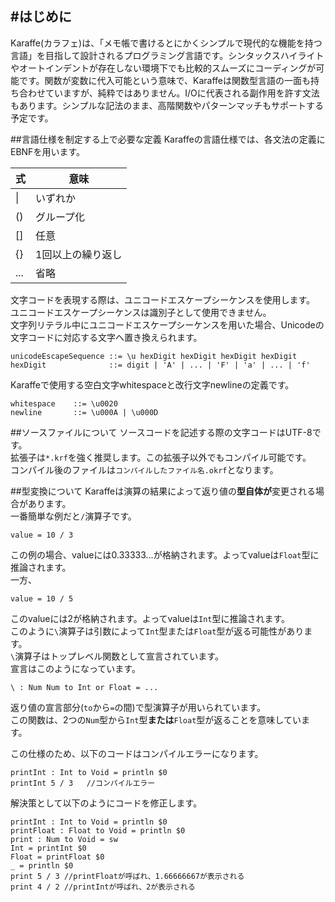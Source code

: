 #はじめに
---
Karaffe(カラフェ)は、「メモ帳で書けるとにかくシンプルで現代的な機能を持つ言語」を目指して設計されるプログラミング言語です。シンタックスハイライトやオートインデントが存在しない環境下でも比較的スムーズにコーディングが可能です。関数が変数に代入可能という意味で、Karaffeは関数型言語の一面も持ち合わせていますが、純粋ではありません。I/Oに代表される副作用を許す文法もあります。シンプルな記法のまま、高階関数やパターンマッチもサポートする予定です。   

##言語仕様を制定する上で必要な定義
Karaffeの言語仕様では、各文法の定義にEBNFを用います。  

| 式 | 意味 |
|---|---|
| &#124; | いずれか|
| () | グループ化
| [] | 任意
| {} | 1回以上の繰り返し
|... | 省略

文字コードを表現する際は、ユニコードエスケープシーケンスを使用します。  
ユニコードエスケープシーケンスは識別子として使用できません。  
文字列リテラル中にユニコードエスケープシーケンスを用いた場合、Unicodeの文字コードに対応する文字へ置き換えられます。  

```
unicodeEscapeSequence ::= \u hexDigit hexDigit hexDigit hexDigit
hexDigit              ::= digit | 'A' | ... | 'F' | 'a' | ... | 'f'
```

Karaffeで使用する空白文字whitespaceと改行文字newlineの定義です。  

```
whitespace    ::= \u0020
newline       ::= \u000A | \u000D
```

##ソースファイルについて
ソースコードを記述する際の文字コードはUTF-8です。  
拡張子は`*.krf`を強く推奨します。この拡張子以外でもコンパイル可能です。  
コンパイル後のファイルは`コンパイルしたファイル名.okrf`となります。

##型変換について
Karaffeは演算の結果によって返り値の**型自体が**変更される場合があります。  
一番簡単な例だと`/`演算子です。  

```
value = 10 / 3
```

この例の場合、valueには0.33333...が格納されます。よってvalueは`Float`型に推論されます。  
一方、
```
value = 10 / 5
```
このvalueには2が格納されます。よってvalueは`Int`型に推論されます。  
このように`\`演算子は引数によって`Int`型または`Float`型が返る可能性があります。  
`\`演算子はトップレベル関数として宣言されています。  
宣言はこのようになっています。  

```
\ : Num Num to Int or Float = ...
```
返り値の宣言部分(`to`から`=`の間)で型演算子が用いられています。  
この関数は、2つの`Num`型から`Int`型**または**`Float`型が返ることを意味しています。

この仕様のため、以下のコードはコンパイルエラーになります。  

```
printInt : Int to Void = println $0
printInt 5 / 3   //コンパイルエラー
```

解決策として以下のようにコードを修正します。  

```
printInt : Int to Void = println $0
printFloat : Float to Void = println $0
print : Num to Void = sw
Int = printInt $0
Float = printFloat $0
_ = println $0
print 5 / 3 //printFloatが呼ばれ、1.66666667が表示される
print 4 / 2 //printIntが呼ばれ、2が表示される
```